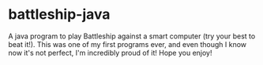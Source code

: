 # battleship-java
A java program to play Battleship against a smart computer (try your best to beat it!). This was one of my first programs ever, and even though I know now it's not perfect, I'm incredibly proud of it! Hope you enjoy!
